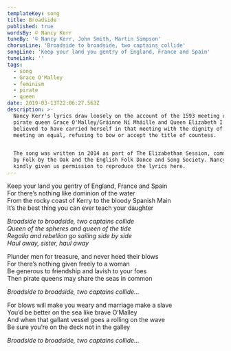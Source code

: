 ```yaml
---
templateKey: song
title: Broadside
published: true
wordsBy: © Nancy Kerr
tuneBy: '© Nancy Kerr, John Smith, Martin Simpson'
chorusLine: 'Broadside to broadside, two captains collide'
songLine: 'Keep your land you gentry of England, France and Spain'
tuneLink: ''
tags:
  - song
  - Grace O'Malley
  - feminism
  - pirate
  - queen
date: 2019-03-13T22:06:27.563Z
description: >-
  Nancy Kerr's lyrics draw loosely on the account of the 1593 meeting of Irish
  pirate queen Grace O'Malley/Gráinne Ní Mháille and Queen Elizabeth I. Grace is
  believed to have carried herself in that meeting with the dignity of a queen
  meeting an equal, refusing to bow or accept the title of countess.


  The song was written in 2014 as part of The Elizabethan Session, commissioned
  by Folk by the Oak and the English Folk Dance and Song Society. Nancy has
  kindly given us permission to reproduce the lyrics here.
---
```

Keep your land you gentry of England, France and Spain\
For there’s nothing like dominion of the water\
From the rocky coast of Kerry to the bloody Spanish Main\
It’s the best thing you can ever teach your daughter

_Broadside to broadside, two captains collide_\
_Queen of the spheres and queen of the tide_\
_Regalia and rebellion go sailing side by side_\
_Haul away, sister, haul away_

Plunder men for treasure, and never heed their blows\
For there’s nothing given freely to a woman\
Be generous to friendship and lavish to your foes\
Then pirate queens may share the seas in common

_Broadside to broadside, two captains collide..._

For blows will make you weary and marriage make a slave\
You’d be better on the sea like brave O’Malley\
And when that gallant vessel goes a rolling on the wave\
Be sure you’re on the deck not in the galley

_Broadside to broadside, two captains collide..._
